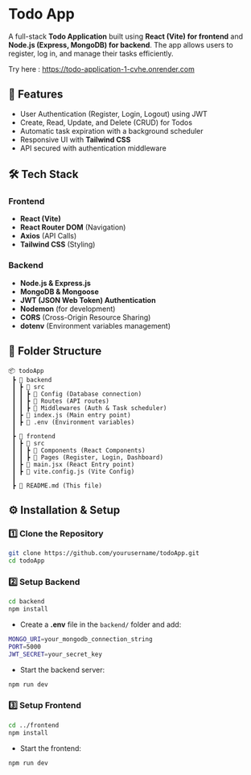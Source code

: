 # Todo App 

A full-stack **Todo Application** built using **React (Vite) for frontend** and **Node.js (Express, MongoDB) for backend**. The app allows users to register, log in, and manage their tasks efficiently.

Try here : https://todo-application-1-cvhe.onrender.com

## 🚀 Features
- User Authentication (Register, Login, Logout) using JWT
- Create, Read, Update, and Delete (CRUD) for Todos
- Automatic task expiration with a background scheduler
- Responsive UI with **Tailwind CSS**
- API secured with authentication middleware

## 🛠️ Tech Stack
### Frontend
- **React (Vite)**
- **React Router DOM** (Navigation)
- **Axios** (API Calls)
- **Tailwind CSS** (Styling)

### Backend
- **Node.js & Express.js**
- **MongoDB & Mongoose**
- **JWT (JSON Web Token) Authentication**
- **Nodemon** (for development)
- **CORS** (Cross-Origin Resource Sharing)
- **dotenv** (Environment variables management)

## 📂 Folder Structure
```
📦 todoApp
 ┣ 📂 backend
 ┃ ┣ 📂 src
 ┃ ┃ ┣ 📂 Config (Database connection)
 ┃ ┃ ┣ 📂 Routes (API routes)
 ┃ ┃ ┣ 📂 Middlewares (Auth & Task scheduler)
 ┃ ┣ 📜 index.js (Main entry point)
 ┃ ┣ 📜 .env (Environment variables)
 ┃
 ┣ 📂 frontend
 ┃ ┣ 📂 src
 ┃ ┃ ┣ 📂 Components (React Components)
 ┃ ┃ ┣ 📂 Pages (Register, Login, Dashboard)
 ┃ ┣ 📜 main.jsx (React Entry point)
 ┃ ┣ 📜 vite.config.js (Vite Config)
 ┃
 ┣ 📜 README.md (This file)
```

## ⚙️ Installation & Setup
### 1️⃣ Clone the Repository
```sh
git clone https://github.com/yourusername/todoApp.git
cd todoApp
```

### 2️⃣ Setup Backend
```sh
cd backend
npm install
```
- Create a **.env** file in the `backend/` folder and add:
```sh
MONGO_URI=your_mongodb_connection_string
PORT=5000
JWT_SECRET=your_secret_key
```
- Start the backend server:
```sh
npm run dev
```

### 3️⃣ Setup Frontend
```sh
cd ../frontend
npm install
```
- Start the frontend:
```sh
npm run dev
```





